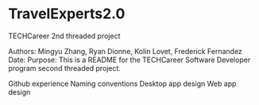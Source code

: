 # TravelExperts2.0
TECHCareer 2nd threaded project

Authors: Mingyu Zhang, Ryan Dionne, Kolin Lovet, Frederick Fernandez
Date:
Purpose: This is a README for the TECHCareer Software Developer program second threaded project.


Github experience
Naming conventions
Desktop app design
Web app design
